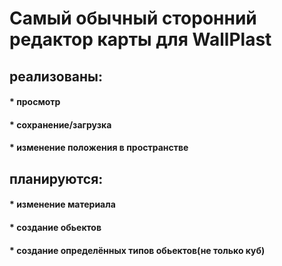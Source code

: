 <h1>Самый обычный сторонний редактор карты для WallPlast</h1>
<h2>реализованы:</h2>
<h4>* просмотр</h4>
<h4>* сохранение/загрузка</h4>
<h4>* изменение положения в пространстве</h4>
<h2>планируются:</h2>
<h4>* изменение материала</h4>
<h4>* создание обьектов</h4>
<h4>* создание определённых типов обьектов(не только куб)</h4>

